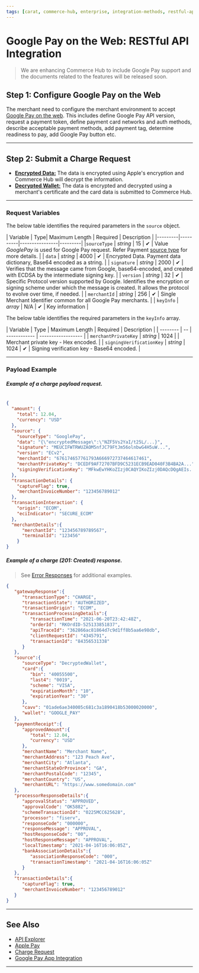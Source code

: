 ```yaml
---
tags: [carat, commerce-hub, enterprise, integration-methods, restful-api, web, online, google-pay, wallet]
---
```


# Google Pay on the Web: RESTful API Integration

<!-- theme: danger -->
> We are enhancing Commerce Hub to include Google Pay support and the documents related to the features will be released soon.


## Step 1: Configure Google Pay on the Web

The merchant need to configure the merchant environment to accept [Google Pay on the web](https://developers.google.com/pay/api/web/guides/tutorial). This includes define Google Pay API version, request a payment token, define payment card networks and auth methods, describe acceptable payment methods, add payment tag, determine readiness to pay, add Google Pay button etc.

---

## Step 2: Submit a Charge Request

- [**Encrypted Data:**](#request-variables) The data is encrypted using Apple's encryption and Commerce Hub will decrypt the information.
- [**Decrypted Wallet:**](?path=docs/Resources/Guides/Payment-Sources/Decrypted-Wallet.md) The data is encrypted and decrypted using a merchant's certificate and the card data is submitted to Commerce Hub.

---


### Request Variables


<!--
type: tab
title: source
-->


The below table identifies the required parameters in the `source` object.

| Variable | Type| Maximum Length | Required | Description |
|---------|----------|----------------|---------|
|`sourceType` | *string* | 15 | &#10004; | Value *GooglePay* is used for Google Pay request. Refer Payment [source type](?path=docs/Resources/Guides/Payment-Sources/Source-Type.md) for more details. |
| `data` | *string* | 4000 | &#10004; | Encrypted Data. Payment data dictionary, Base64 encoded as a string. |
| `signature` | *string* | 2000 | &#10004; | Verifies that the message came from Google, base64-encoded, and created with ECDSA by the intermediate signing key. |
| `version` | *string* | 32 | &#10004; | Specific Protocol version supported by Google. Identifies the encryption or signing scheme under which the message is created. It allows the protocol to evolve over time, if needed. |
| `merchantId` | *string* | 256 | &#10004; | Single Merchant Identifier common for all Google Pay merchants. |
| `keyInfo` | *array* | N/A | &#10004; | Key information |



<!--
type: tab
title: keyInfo
-->

The below table identifies the required parameters in the `keyInfo` array.

| Variable | Type | Maximum Length | Required | Description |
| -------- | -- | ------------ | ------------------ |
| `merchantPrivateKey` | *string* | 1024 | | Merchant private key - Hex encoded. |
| `signingVerificationKey` | *string* | 1024 | &#10004; | Signing verification key - Base64 encoded. |

<!-- type: tab-end -->

---

### Payload Example


<!--
type: tab
title: Request
-->

##### Example of a charge payload request.
```json

{
  "amount": {
    "total": 12.04,
    "currency": "USD"
  },
  "source": {
    "sourceType": "GooglePay",
    "data": "{\"encryptedMessage\":\"NZF5Vs2YaI/t25L/...}",
    "signature": "MEUCIFWTRWUZAOM5nfJC79FtJm56olnbwG4H5uW...",
    "version": "ECv2",
    "merchantId": "676174657761793A666972737464617461",
    "merchantPrivateKey": "DCEDF9AF72707BFD9C5231ECB9EAD040F3B4BA2A...",
    "signingVerificationKey": "MFkwEwYHKoZIzj0CAQYIKoZIzj0DAQcDQgAEIs..."
  },
  "transactionDetails": {
    "captureFlag": true,
    "merchantInvoiceNumber": "123456789012"
  },
  "transactionInteraction": {
    "origin": "ECOM",
    "eciIndicator": "SECURE_ECOM"
  },
  "merchantDetails":{
      "merchantId": "123456789789567",
      "terminalId": "123456"
    }
}

```


<!--
type: tab
title: Response
-->

##### Example of a charge (201: Created) response.


<!-- theme: info -->

> See [Error Responses](?path=docs/Resources/Guides/Response-Codes/HTTP.md) for additional examples.
```json
{
   "gatewayResponse":{
      "transactionType": "CHARGE",
      "transactionState": "AUTHORIZED",
      "transactionOrigin": "ECOM",
      "transactionProcessingDetails":{
         "transactionTime": "2021-06-20T23:42:48Z",
         "orderId": "RKOrdID-525133851837",
         "apiTraceId": "362866ac81864d7c9d1ff8b5aa6e98db",
         "clientRequestId": "4345791",
         "transactionId": "84356531338"
      }
   },
   "source":{
      "sourceType": "DecryptedWallet",
      "card":{
         "bin": "40055500",
         "last4": "0019",
         "scheme": "VISA",
         "expirationMonth": "10",
         "expirationYear": "30"
      },
      "cavv": "01ade6ae340005c681c3a1890418b53000020000",
      "wallet": "GOOGLE_PAY"
   },
   "paymentReceipt":{
      "approvedAmount":{
         "total": 12.04,
         "currency": "USD"
      },
      "merchantName": "Merchant Name",
      "merchantAddress": "123 Peach Ave",
      "merchantCity": "Atlanta",
      "merchantStateOrProvince": "GA",
      "merchantPostalCode": "12345",
      "merchantCountry": "US",
      "merchantURL": "https://www.somedomain.com"
   },
   "processorResponseDetails":{
      "approvalStatus": "APPROVED",
      "approvalCode": "OK5882",
      "schemeTransactionId": "0225MCC625628",
      "processor": "fiserv",
      "responseCode": "000000",
      "responseMessage": "APPROVAL",
      "hostResponseCode": "00",
      "hostResponseMessage": "APPROVAL",
      "localTimestamp": "2021-04-16T16:06:05Z",
      "bankAssociationDetails":{
         "associationResponseCode": "000",
         "transactionTimestamp": "2021-04-16T16:06:05Z"
      }
   },
   "transactionDetails":{
      "captureFlag": true,
      "merchantInvoiceNumber": "123456789012"
   }
}
```

<!-- type: tab-end -->

---

## See Also

- [API Explorer](../api/?type=post&path=/payments/v1/charges)
- [Apple Pay](?path=docs/Online-Mobile-Digital/Wallets-AltPayments/Apple-Pay/Apple-Pay.md)
- [Charge Request](?path=docs/Resources/API-Documents/Payments/Charges.md)
- [Google Pay App Integration](?path=docs/Online-Mobile-Digital/Wallets-AltPayments/Google-Pay/Google-Pay-App.md)

---
